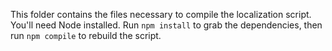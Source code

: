 This folder contains the files necessary to compile the localization script.
You'll need Node installed. Run `npm install` to grab the dependencies, then run
`npm compile` to rebuild the script.